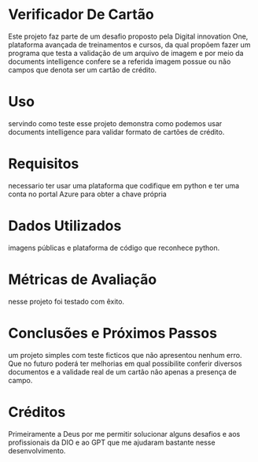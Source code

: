 # Verificador De Cartão

Este projeto faz parte de um desafio proposto pela Digital innovation One, plataforma avançada de treinamentos e cursos, da qual propõem fazer um programa que testa a validação de um arquivo de imagem e por meio da documents intelligence confere se a referida imagem possue ou não campos que denota ser um cartão de crédito.

# Uso
servindo como teste esse projeto demonstra como podemos usar documents intelligence para validar formato de cartões de crédito.

# Requisitos
necessario ter usar uma plataforma que codifique em python e ter uma conta no portal Azure para obter a chave própria

# Dados Utilizados
imagens públicas e plataforma de código que reconhece python.

# Métricas de Avaliação
nesse projeto foi testado com êxito.

# Conclusões e Próximos Passos
um projeto simples com teste ficticos que não apresentou nenhum erro. Que no futuro poderá ter melhorias em qual possibilite conferir diversos
documentos e a validade real de um cartão não apenas a presença de campo.

# Créditos
Primeiramente a Deus por me permitir solucionar alguns desafios e aos profissionais da DIO e ao GPT que me ajudaram bastante nesse desenvolvimento.

